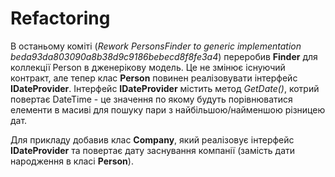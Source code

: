 # Refactoring
В останьому коміті (*Rework PersonsFinder to generic implementation beda93da803090a8b38d9c9186bebecd8f8fe3a4*) переробив **Finder** для коллекції Person в дженерікову модель.
Це не змінює існуючий контракт, але тепер клас **Person** повинен реалізовувати інтерфейс **IDateProvider**.
Інтерфейс **IDateProvider** містить метод *GetDate()*, котрий повертає DateTime - це значення по якому будуть порівнюватися елементи в масиві для пошуку пари з найбільшою/найменшою різницею дат.

Для прикладу добавив клас **Company**, який  реалізовує інтерфейс **IDateProvider** та повертає дату заснування компанії (замість дати народження в класі **Person**).


